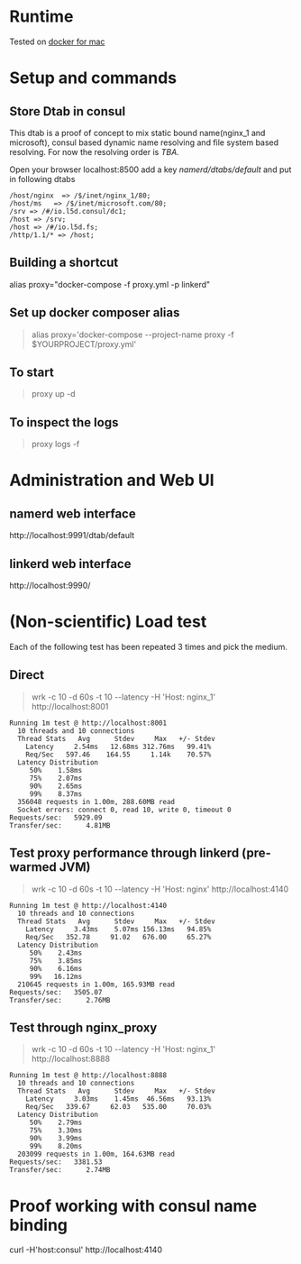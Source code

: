 # Runtime
Tested on [docker for mac](https://docs.docker.com/engine/installation/mac/)

# Setup and commands
## Store Dtab in consul
This dtab is a proof of concept to mix static bound name(nginx_1 and microsoft), consul based dynamic name resolving and file system based resolving. For now the resolving order is *TBA*.

Open your browser localhost:8500 add a key *namerd/dtabs/default* and put in following dtabs
```
/host/nginx  => /$/inet/nginx_1/80;
/host/ms   => /$/inet/microsoft.com/80;
/srv => /#/io.l5d.consul/dc1;
/host => /srv;
/host => /#/io.l5d.fs;
/http/1.1/* => /host;
```

## Building a shortcut
alias proxy="docker-compose -f proxy.yml  -p linkerd"

## Set up docker composer alias
> alias proxy='docker-compose --project-name proxy -f $YOURPROJECT/proxy.yml'

## To start
> proxy up -d

## To inspect the logs
> proxy logs -f

# Administration and Web UI
## namerd web interface
http://localhost:9991/dtab/default

## linkerd web interface
http://localhost:9990/

# (Non-scientific) Load test
Each of the following test has been repeated 3 times and pick the medium.
## Direct
> wrk -c 10 -d 60s -t 10 --latency -H 'Host: nginx_1' http://localhost:8001
```
Running 1m test @ http://localhost:8001
  10 threads and 10 connections
  Thread Stats   Avg      Stdev     Max   +/- Stdev
    Latency     2.54ms   12.68ms 312.76ms   99.41%
    Req/Sec   597.46    164.55     1.14k    70.57%
  Latency Distribution
     50%    1.58ms
     75%    2.07ms
     90%    2.65ms
     99%    8.37ms
  356048 requests in 1.00m, 288.60MB read
  Socket errors: connect 0, read 10, write 0, timeout 0
Requests/sec:   5929.09
Transfer/sec:      4.81MB
```
## Test proxy performance through linkerd (pre-warmed JVM)
> wrk -c 10 -d 60s -t 10 --latency -H 'Host: nginx' http://localhost:4140
```
Running 1m test @ http://localhost:4140
  10 threads and 10 connections
  Thread Stats   Avg      Stdev     Max   +/- Stdev
    Latency     3.43ms    5.07ms 156.13ms   94.85%
    Req/Sec   352.78     91.02   676.00     65.27%
  Latency Distribution
     50%    2.43ms
     75%    3.85ms
     90%    6.16ms
     99%   16.12ms
  210645 requests in 1.00m, 165.93MB read
Requests/sec:   3505.07
Transfer/sec:      2.76MB
```
## Test through nginx_proxy
> wrk -c 10 -d 60s -t 10 --latency -H 'Host: nginx_1' http://localhost:8888
```
Running 1m test @ http://localhost:8888
  10 threads and 10 connections
  Thread Stats   Avg      Stdev     Max   +/- Stdev
    Latency     3.03ms    1.45ms  46.56ms   93.13%
    Req/Sec   339.67     62.03   535.00     70.03%
  Latency Distribution
     50%    2.79ms
     75%    3.30ms
     90%    3.99ms
     99%    8.20ms
  203099 requests in 1.00m, 164.63MB read
Requests/sec:   3381.53
Transfer/sec:      2.74MB
```

# Proof working with consul name binding
curl -H'host:consul'  http://localhost:4140
